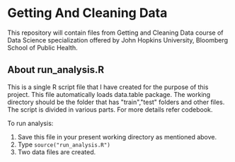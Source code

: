# Getting And Cleaning Data 
This repository will contain files from Getting and Cleaning Data course of Data Science specialization offered by John Hopkins University, Bloomberg School of Public Health.


## About run_analysis.R 
This is a single R script file that I have created for the purpose of this project. This file automatically loads data.table package. The working directory should be the folder that has "train","test" folders and other files.  
The script is divided in various parts. For more details refer codebook.

To run analysis:
1. Save this file in your present working directory as mentioned above.
2. Type `source("run_analysis.R")`
3. Two data files are created.